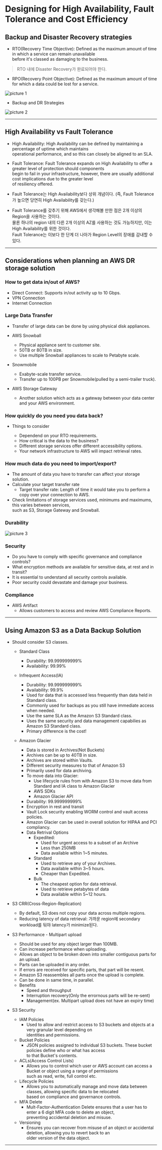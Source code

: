 # Designing for High Availability, Fault Tolerance and Cost Efficiency

## Backup and Disaster Recovery strategies

- RTO(Recovery Time Objective): Defined as the maximum amount of time in which a service can remain unavailable  
  before it's classed as damaging to the business.

> RTO 내에 Disaster Recovery가 완료되어야 한다.

- RPO(Recovery Point Objective): Defined as the maximum amount of time for which a data could be lost for a service.

![picture 1](/images/AWS_SAA_DHFTCE_1.png)

- Backup and DR Strategies

![picture 2](/images/AWS_SAA_DHFTCE_2.png)

---

## High Availability vs Fault Tolerance

- High Availability: High Availability can be defined by maintaining a percentage of uptime which maintains  
  operational performance, and so this can closely be aligned to an SLA.

- Fault Tolerance: Fault Tolerance expands on High Availability to offer a greater level of protection should components  
  begin to fail in your infrastructure, however, there are usually additional cost implications due to the greater level  
  of resiliency offered.

- Fault Tolerance는 High Availability보다 상위 개념이다. (즉, Fault Tolerance가 높으면 당연히 High Availability를 갖는다.)

- Fault Tolerance를 갖추기 위해 AWS에서 생각해볼 만한 점은 2개 이상의 Region을 사용하는 것이다.  
  물론 하나의 region 내의 다른 2개 이상의 AZ를 사용하는 것도 가능하지만, 이는 High Availability를 위한 것이다.  
  Fault Tolerance는 이보다 한 단계 더 나아가 Region Level의 장애를 감내할 수 있다.

---

## Considerations when planning an AWS DR storage solution

### How to get data in/out of AWS?

- Direct Connect: Supports in/out activity up to 10 Gbps.
- VPN Connection
- Internet Connection

### Large Data Transfer

- Transfer of large data can be done by using physical disk appliances.

- AWS Snowball

  - Physical appliance sent to customer site.
  - 50TB or 80TB in size.
  - Use multiple Snowball appliances to scale to Petabyte scale.

- Snowmobile

  - Exabyte-scale transfer service.
  - Transfer up to 100PB per Snowmobile(pulled by a semi-trailer truck).

- AWS Storage Gateway

  - Another solution which acts as a gateway between your data center and your AWS environment.

### How quickly do you need you data back?

- Things to consider

  - Dependend on your RTO requirements.
  - How critical is the data to the business?
  - Different storage services offer different accessibility options.
  - Your network infrastructure to AWS will impact retrieval rates.

### How much data do you need to import/export?

- The amount of data you have to transfer can affect your storage solution.
- Calculate your target transfer rate
  - Target transfer rate: Length of time it would take you to perform a copy over your connection to AWS.
- Check limitations of storage services used, minimums and maximums, this varies between services,  
  such as S3, Storage Gateway and Snowball.

### Durability

![picture 3](/images/AWS_SAA_DHFTCE_3.png)

### Security

- Do you have to comply with specific governance and compliance controls?
- What encryption methods are available for sensitive data, at rest and in transit?
- It is essential to understand all security controls available.
- Poor security could devastate and damage your business.

### Compliance

- AWS Artifact
  - Allows customers to access and review AWS Compliance Reports.

---

## Using Amazon S3 as a Data Backup Solution

- Should consider S3 classes.

  - Standard Class

    - Durability: 99.999999999%
    - Availability: 99.99%

  - Infrequent Access(IA)

    - Durability: 99.999999999%
    - Availability: 99.9%
    - Used for data that is accessed less frequently than data held in Standard class.
    - Commonly used for backups as you still have immediate access when needed.
    - Use the same SLA as the Amazon S3 Standard class.
    - Uses the same security and data management capabilies as Amazon S3 Standard class.
    - Primary difference is the cost!

  - Amazon Glacier
    - Data is stored in Archives(Not Buckets)
    - Archives can be up to 40TB in size.
    - Archives are stored within Vaults.
    - Different security measures to that of Amazon S3
    - Primarily used for data archiving.
    - To move data into Glacier:
      - Use lifecycle rules from with Amazon S3 to move data from Standard and IA class to Amazon Glacier
      - AWS SDKs
      - Amazon Glacier API
    - Durability: 99.999999999%
    - Encryption in rest and transit
    - Vault Lock security enabling WORM control and vault access policies.
    - Amazon Glacier can be used in overall solution for HIPAA and PCI compliancy.
    - Data Retrival Options
      - Expedited:
        - Used for urgent access to a subset of an Archive
        - Less than 250MB
        - Data available within 1~5 minutes.
      - Standard
        - Used to retrieve any of your Archives.
        - Data available within 3~5 hours.
        - Cheaper than Expedited.
      - Bulk
        - The cheapest option for data retrieval.
        - Used to retrieve petabytes of data
        - Data available within 5~12 hours.

- S3 CRR(Cross-Region-Replication)

  - By default, S3 does not copy your data across multiple regions.
  - Reducing latency of data retrieval: 가까운 region에 secondary workload를 둬야 latency가 minimize된다.

- S3 Performance - Multipart upload

  - Should be used for any object larger than 100MB.
  - Can increase performance when uploading.
  - Allows an object to be broken down into smaller contiguous parts for an upload.
  - Parts can be uploaded in any order.
  - If errors are received for specific parts, that part will be resent.
  - Amazon S3 reassembles all parts once the upload is complete.
  - Can be done in same time, in parallel.
  - Benefits
    - Speed and throughput
    - Interruption recovery(Only the errornous parts will be re-sent)
    - Management(ex. Multipart upload does not have an expiry time)

- S3 Security

  - IAM Policies
    - Used to allow and restrict access to S3 buckets and objects at a very granular level depending on  
      identities and permissions.
  - Bucket Policies
    - JSON policies assigned to individual S3 buckets. These bucket policies define who or what has access  
      to that Bucket's contents.
  - ACLs(Access Control Lists)
    - Allows you to control which user or AWS account can access a Bucket or object using a range of permissions  
      such as read, write, full control etc.
  - Lifecycle Policies
    - Allows you to automatically manage and move data between classes, allowing specific data to be relocated  
      based on compliance and governance controls.
  - MFA Delete
    - Mult-Factor-Authentication Delete ensures that a user has to enter a 6 digit MFA code to delete an object,  
      preventing accidental deletion and misuse.
  - Versioning
    - Ensures you can recover from misuse of an object or accidental deletion, allowing you to revert back to an  
      older version of the data object.

---
